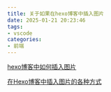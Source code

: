 ```yaml
---
title: 关于如果在hexo博客中插入图片
date: 2025-01-21 20:23:46
tags:
- vscode
categories:
- 前端
---
```


[hexo博客中如何插入图片](https://juejin.cn/post/6882619951857811469#heading-2)

[在Hexo博客中插入图片的各种方式](https://fuhailin.github.io/Hexo-images/)
